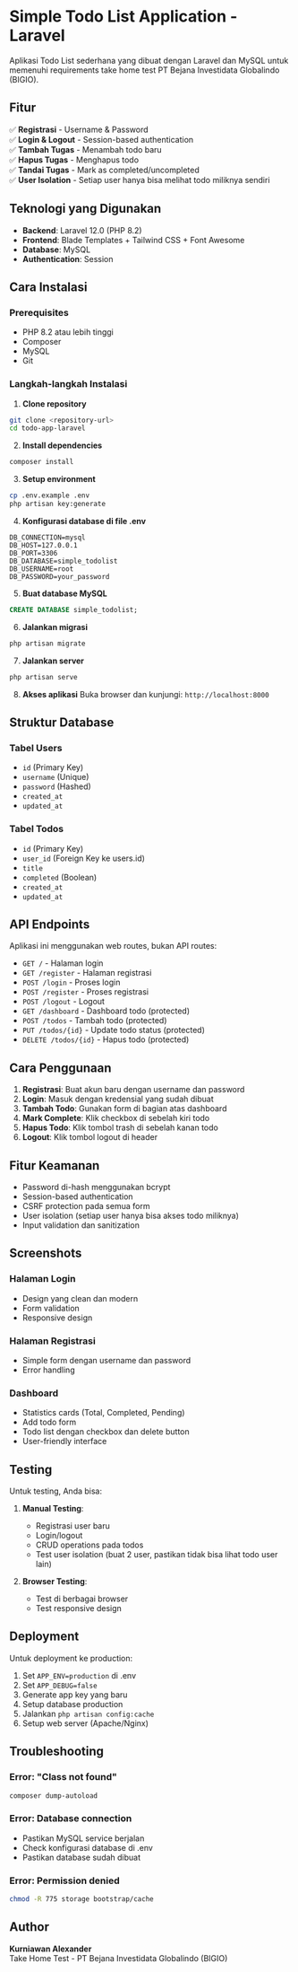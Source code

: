 <!-- <p align="center"><a href="https://laravel.com" target="_blank"><img src="https://raw.githubusercontent.com/laravel/art/master/logo-lockup/5%20SVG/2%20CMYK/1%20Full%20Color/laravel-logolockup-cmyk-red.svg" width="400" alt="Laravel Logo"></a></p>

<p align="center">
<a href="https://github.com/laravel/framework/actions"><img src="https://github.com/laravel/framework/workflows/tests/badge.svg" alt="Build Status"></a>
<a href="https://packagist.org/packages/laravel/framework"><img src="https://img.shields.io/packagist/dt/laravel/framework" alt="Total Downloads"></a>
<a href="https://packagist.org/packages/laravel/framework"><img src="https://img.shields.io/packagist/v/laravel/framework" alt="Latest Stable Version"></a>
<a href="https://packagist.org/packages/laravel/framework"><img src="https://img.shields.io/packagist/l/laravel/framework" alt="License"></a>
</p>

## About Laravel

Laravel is a web application framework with expressive, elegant syntax. We believe development must be an enjoyable and creative experience to be truly fulfilling. Laravel takes the pain out of development by easing common tasks used in many web projects, such as:

- [Simple, fast routing engine](https://laravel.com/docs/routing).
- [Powerful dependency injection container](https://laravel.com/docs/container).
- Multiple back-ends for [session](https://laravel.com/docs/session) and [cache](https://laravel.com/docs/cache) storage.
- Expressive, intuitive [database ORM](https://laravel.com/docs/eloquent).
- Database agnostic [schema migrations](https://laravel.com/docs/migrations).
- [Robust background job processing](https://laravel.com/docs/queues).
- [Real-time event broadcasting](https://laravel.com/docs/broadcasting).

Laravel is accessible, powerful, and provides tools required for large, robust applications.

## Learning Laravel

Laravel has the most extensive and thorough [documentation](https://laravel.com/docs) and video tutorial library of all modern web application frameworks, making it a breeze to get started with the framework.

You may also try the [Laravel Bootcamp](https://bootcamp.laravel.com), where you will be guided through building a modern Laravel application from scratch.

If you don't feel like reading, [Laracasts](https://laracasts.com) can help. Laracasts contains thousands of video tutorials on a range of topics including Laravel, modern PHP, unit testing, and JavaScript. Boost your skills by digging into our comprehensive video library.

## Laravel Sponsors

We would like to extend our thanks to the following sponsors for funding Laravel development. If you are interested in becoming a sponsor, please visit the [Laravel Partners program](https://partners.laravel.com).

### Premium Partners

- **[Vehikl](https://vehikl.com)**
- **[Tighten Co.](https://tighten.co)**
- **[Kirschbaum Development Group](https://kirschbaumdevelopment.com)**
- **[64 Robots](https://64robots.com)**
- **[Curotec](https://www.curotec.com/services/technologies/laravel)**
- **[DevSquad](https://devsquad.com/hire-laravel-developers)**
- **[Redberry](https://redberry.international/laravel-development)**
- **[Active Logic](https://activelogic.com)**

## Contributing

Thank you for considering contributing to the Laravel framework! The contribution guide can be found in the [Laravel documentation](https://laravel.com/docs/contributions).

## Code of Conduct

In order to ensure that the Laravel community is welcoming to all, please review and abide by the [Code of Conduct](https://laravel.com/docs/contributions#code-of-conduct).

## Security Vulnerabilities

If you discover a security vulnerability within Laravel, please send an e-mail to Taylor Otwell via [taylor@laravel.com](mailto:taylor@laravel.com). All security vulnerabilities will be promptly addressed.

## License

The Laravel framework is open-sourced software licensed under the [MIT license](https://opensource.org/licenses/MIT). -->

# Simple Todo List Application - Laravel

Aplikasi Todo List sederhana yang dibuat dengan Laravel dan MySQL untuk memenuhi requirements take home test PT Bejana Investidata Globalindo (BIGIO).

## Fitur

✅ **Registrasi** - Username & Password  
✅ **Login & Logout** - Session-based authentication  
✅ **Tambah Tugas** - Menambah todo baru  
✅ **Hapus Tugas** - Menghapus todo  
✅ **Tandai Tugas** - Mark as completed/uncompleted  
✅ **User Isolation** - Setiap user hanya bisa melihat todo miliknya sendiri  

## Teknologi yang Digunakan

- **Backend**: Laravel 12.0 (PHP 8.2)
- **Frontend**: Blade Templates + Tailwind CSS + Font Awesome
- **Database**: MySQL
- **Authentication**: Session

## Cara Instalasi

### Prerequisites
- PHP 8.2 atau lebih tinggi
- Composer
- MySQL
- Git

### Langkah-langkah Instalasi

1. **Clone repository**
```bash
git clone <repository-url>
cd todo-app-laravel
```

2. **Install dependencies**
```bash
composer install
```

3. **Setup environment**
```bash
cp .env.example .env
php artisan key:generate
```

4. **Konfigurasi database di file .env**
```env
DB_CONNECTION=mysql
DB_HOST=127.0.0.1
DB_PORT=3306
DB_DATABASE=simple_todolist
DB_USERNAME=root
DB_PASSWORD=your_password
```

5. **Buat database MySQL**
```sql
CREATE DATABASE simple_todolist;
```

6. **Jalankan migrasi**
```bash
php artisan migrate
```

7. **Jalankan server**
```bash
php artisan serve
```

8. **Akses aplikasi**
Buka browser dan kunjungi: `http://localhost:8000`

## Struktur Database

### Tabel Users
- `id` (Primary Key)
- `username` (Unique)
- `password` (Hashed)
- `created_at`
- `updated_at`

### Tabel Todos
- `id` (Primary Key)
- `user_id` (Foreign Key ke users.id)
- `title`
- `completed` (Boolean)
- `created_at`
- `updated_at`

## API Endpoints

Aplikasi ini menggunakan web routes, bukan API routes:

- `GET /` - Halaman login
- `GET /register` - Halaman registrasi
- `POST /login` - Proses login
- `POST /register` - Proses registrasi
- `POST /logout` - Logout
- `GET /dashboard` - Dashboard todo (protected)
- `POST /todos` - Tambah todo (protected)
- `PUT /todos/{id}` - Update todo status (protected)
- `DELETE /todos/{id}` - Hapus todo (protected)

## Cara Penggunaan

1. **Registrasi**: Buat akun baru dengan username dan password
2. **Login**: Masuk dengan kredensial yang sudah dibuat
3. **Tambah Todo**: Gunakan form di bagian atas dashboard
4. **Mark Complete**: Klik checkbox di sebelah kiri todo
5. **Hapus Todo**: Klik tombol trash di sebelah kanan todo
6. **Logout**: Klik tombol logout di header

## Fitur Keamanan

- Password di-hash menggunakan bcrypt
- Session-based authentication
- CSRF protection pada semua form
- User isolation (setiap user hanya bisa akses todo miliknya)
- Input validation dan sanitization

## Screenshots

### Halaman Login
- Design yang clean dan modern
- Form validation
- Responsive design

### Halaman Registrasi
- Simple form dengan username dan password
- Error handling

### Dashboard
- Statistics cards (Total, Completed, Pending)
- Add todo form
- Todo list dengan checkbox dan delete button
- User-friendly interface

## Testing

Untuk testing, Anda bisa:

1. **Manual Testing**:
   - Registrasi user baru
   - Login/logout
   - CRUD operations pada todos
   - Test user isolation (buat 2 user, pastikan tidak bisa lihat todo user lain)

2. **Browser Testing**:
   - Test di berbagai browser
   - Test responsive design

## Deployment

Untuk deployment ke production:

1. Set `APP_ENV=production` di .env
2. Set `APP_DEBUG=false`
3. Generate app key yang baru
4. Setup database production
5. Jalankan `php artisan config:cache`
6. Setup web server (Apache/Nginx)

## Troubleshooting

### Error: "Class not found"
```bash
composer dump-autoload
```

### Error: Database connection
- Pastikan MySQL service berjalan
- Check konfigurasi database di .env
- Pastikan database sudah dibuat

### Error: Permission denied
```bash
chmod -R 775 storage bootstrap/cache
```

## Author

**Kurniawan Alexander**  
Take Home Test - PT Bejana Investidata Globalindo (BIGIO)
